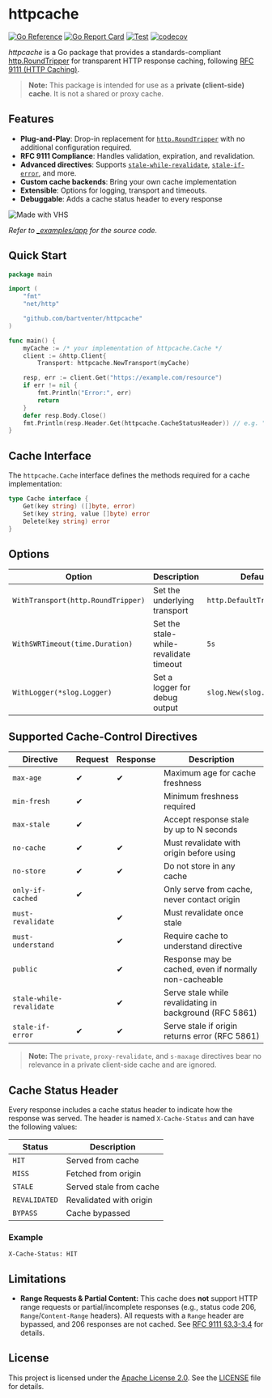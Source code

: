 # httpcache

[![Go Reference](https://pkg.go.dev/badge/github.com/bartventer/httpcache.svg)](https://pkg.go.dev/github.com/bartventer/httpcache)
[![Go Report Card](https://goreportcard.com/badge/github.com/bartventer/httpcache)](https://goreportcard.com/report/github.com/bartventer/httpcache)
[![Test](https://github.com/bartventer/httpcache/actions/workflows/default.yml/badge.svg)](https://github.com/bartventer/httpcache/actions/workflows/default.yml)
[![codecov](https://codecov.io/github/bartventer/httpcache/graph/badge.svg?token=pnpoA3t4EE)](https://codecov.io/github/bartventer/httpcache)

*httpcache* is a Go package that provides a standards-compliant [http.RoundTripper](https://pkg.go.dev/net/http#RoundTripper) for transparent HTTP response caching, following [RFC 9111 (HTTP Caching)](https://www.rfc-editor.org/rfc/rfc9111).

> **Note:** This package is intended for use as a **private (client-side) cache**. It is not a shared or proxy cache.

## Features

- **Plug-and-Play**: Drop-in replacement for [`http.RoundTripper`](https://pkg.go.dev/net/http#RoundTripper) with no additional configuration required.
- **RFC 9111 Compliance**: Handles validation, expiration, and revalidation.
- **Advanced directives**: Supports [`stale-while-revalidate`](https://www.rfc-editor.org/rfc/rfc5861), [`stale-if-error`](https://www.rfc-editor.org/rfc/rfc5861), and more.
- **Custom cache backends**: Bring your own cache implementation
- **Extensible**: Options for logging, transport and timeouts.
- **Debuggable**: Adds a cache status header to every response

![Made with VHS](https://vhs.charm.sh/vhs-3WOBtYTZzzXggFGYRudHTV.gif)

*Refer to [_examples/app](_examples/app/app.go) for the source code.*

## Quick Start

```go
package main

import (
    "fmt"
    "net/http"

    "github.com/bartventer/httpcache"
)

func main() {
    myCache := /* your implementation of httpcache.Cache */
    client := &http.Client{
        Transport: httpcache.NewTransport(myCache)

    resp, err := client.Get("https://example.com/resource")
    if err != nil {
        fmt.Println("Error:", err)
        return
    }
    defer resp.Body.Close()
    fmt.Println(resp.Header.Get(httpcache.CacheStatusHeader)) // e.g. "HIT", "MISS"
}
```

## Cache Interface

The `httpcache.Cache` interface defines the methods required for a cache implementation:

```go
type Cache interface {
    Get(key string) ([]byte, error)
    Set(key string, value []byte) error
    Delete(key string) error
}
```

## Options

| Option                             | Description                            | Default Value                   |
| ---------------------------------- | -------------------------------------- | ------------------------------- |
| `WithTransport(http.RoundTripper)` | Set the underlying transport           | `http.DefaultTransport`         |
| `WithSWRTimeout(time.Duration)`    | Set the stale-while-revalidate timeout | `5s`                            |
| `WithLogger(*slog.Logger)`         | Set a logger for debug output          | `slog.New(slog.DiscardHandler)` |

## Supported Cache-Control Directives

| Directive                | Request | Response | Description                                             |
| ------------------------ | ------- | -------- | ------------------------------------------------------- |
| `max-age`                | ✔       | ✔        | Maximum age for cache freshness                         |
| `min-fresh`              | ✔       |          | Minimum freshness required                              |
| `max-stale`              | ✔       |          | Accept response stale by up to N seconds                |
| `no-cache`               | ✔       | ✔        | Must revalidate with origin before using                |
| `no-store`               | ✔       | ✔        | Do not store in any cache                               |
| `only-if-cached`         | ✔       |          | Only serve from cache, never contact origin             |
| `must-revalidate`        |         | ✔        | Must revalidate once stale                              |
| `must-understand`        |         | ✔        | Require cache to understand directive                   |
| `public`                 |         | ✔        | Response may be cached, even if normally non-cacheable  |
| `stale-while-revalidate` |         | ✔        | Serve stale while revalidating in background (RFC 5861) |
| `stale-if-error`         | ✔       | ✔        | Serve stale if origin returns error (RFC 5861)          |

> **Note:** The `private`, `proxy-revalidate`, and `s-maxage` directives bear no relevance in a private client-side cache and are ignored.

## Cache Status Header

Every response includes a cache status header to indicate how the response was served. The header is named `X-Cache-Status` and can have the following values:

| Status        | Description             |
| ------------- | ----------------------- |
| `HIT`         | Served from cache       |
| `MISS`        | Fetched from origin     |
| `STALE`       | Served stale from cache |
| `REVALIDATED` | Revalidated with origin |
| `BYPASS`      | Cache bypassed          |

### Example

```http
X-Cache-Status: HIT
```

## Limitations

- **Range Requests & Partial Content:**
  This cache does **not** support HTTP range requests or partial/incomplete responses (e.g., status code 206, `Range`/`Content-Range` headers). All requests with a `Range` header are bypassed, and 206 responses are not cached. See [RFC 9111 §3.3-3.4](https://www.rfc-editor.org/rfc/rfc9111#section-3.3) for details.

## License

This project is licensed under the [Apache License 2.0](https://www.apache.org/licenses/LICENSE-2.0). See the [LICENSE](LICENSE) file for details.
